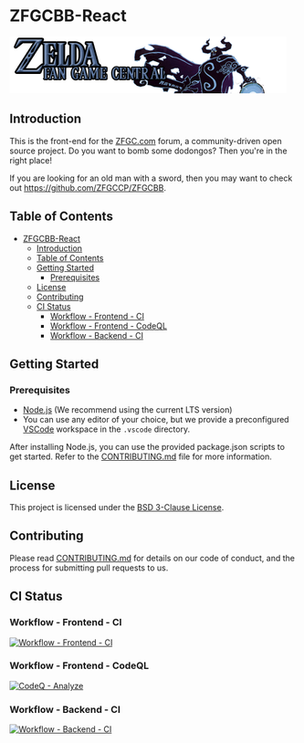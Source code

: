# ZFGCBB-React

![logo](./src/assets/images/logo.png)

## Introduction

This is the front-end for the [ZFGC.com](http://zfgc.com) forum, a community-driven open source project. Do you want to bomb some dodongos? Then you're in the right place!

If you are looking for an old man with a sword, then you may want to check out <https://github.com/ZFGCCP/ZFGCBB>.

## Table of Contents

- [ZFGCBB-React](#zfgcbb-react)
  - [Introduction](#introduction)
  - [Table of Contents](#table-of-contents)
  - [Getting Started](#getting-started)
    - [Prerequisites](#prerequisites)
  - [License](#license)
  - [Contributing](#contributing)
  - [CI Status](#ci-status)
    - [Workflow - Frontend - CI](#workflow---frontend---ci)
    - [Workflow - Frontend - CodeQL](#workflow---frontend---codeql)
    - [Workflow - Backend - CI](#workflow---backend---ci)

## Getting Started

### Prerequisites

- [Node.js](https://nodejs.org/en/download/) (We recommend using the current LTS version)
- You can use any editor of your choice, but we provide a preconfigured [VSCode](https://code.visualstudio.com/) workspace in the `.vscode` directory.

After installing Node.js, you can use the provided package.json scripts to get started. Refer to the [CONTRIBUTING.md](CONTRIBUTING.md) file for more information.

## License

This project is licensed under the [BSD 3-Clause License](LICENSE).

## Contributing

Please read [CONTRIBUTING.md](CONTRIBUTING.md) for details on our code of conduct, and the process for submitting pull requests to us.

## CI Status

### Workflow - Frontend - CI

[![Workflow - Frontend - CI](https://github.com/ZFGCCP/ZFGCBB-React/actions/workflows/workflow-ci.yml/badge.svg)](https://github.com/ZFGCCP/ZFGCBB-React/actions/workflows/workflow-ci.yml)

### Workflow - Frontend - CodeQL

[![CodeQ - Analyze](https://github.com/ZFGCCP/ZFGCBB-React/actions/workflows/codeql.yml/badge.svg)](https://github.com/ZFGCCP/ZFGCBB-React/actions/workflows/codeql.yml)

### Workflow - Backend - CI

[![Workflow - Backend - CI](https://github.com/ZFGCCP/ZFGCBB/actions/workflows/ci.yml/badge.svg)](https://github.com/ZFGCCP/ZFGCBB/actions/workflows/ci.yml)

<!-- ## Acknowledgments
FIXME: #97 add a script to automatically generate this section.
We would like to thank the following people for their contributions to this project: -->
